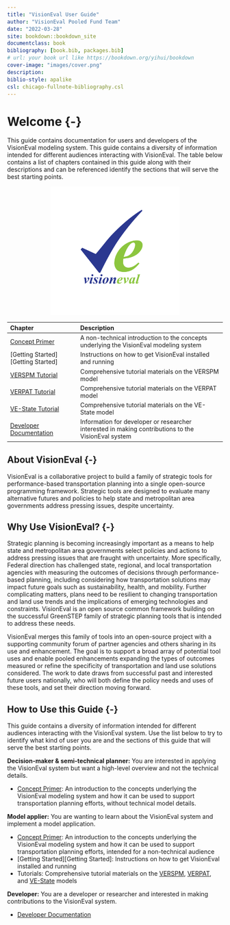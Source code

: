```yaml
--- 
title: "VisionEval User Guide"
author: "VisionEval Pooled Fund Team"
date: "2022-03-28"
site: bookdown::bookdown_site
documentclass: book
bibliography: [book.bib, packages.bib]
# url: your book url like https://bookdown.org/yihui/bookdown
cover-image: "images/cover.png"
description: 
biblio-style: apalike
csl: chicago-fullnote-bibliography.csl
---
```


# Welcome {-}
This guide contains documentation for users and developers of the VisionEval modeling system. This guide contains a diversity of information intended for different audiences interacting with VisionEval. The table below contains a list of chapters contained in this guide along with their descriptions and can be referenced identify the sections that will serve the best starting points.

<p style="text-align: center;"><img src="images/cover.png" width="300" height="300" alt="VisionEval User Guide" /></a></p>

| Chapter | Description|
|:--------|:----------------------------|
| [Concept Primer](#conceptprimer) | A non-technical introduction to the concepts underlying the VisionEval modeling system |
| [Getting Started][Getting Started] | Instructions on how to get VisionEval installed and running |
| [VERSPM Tutorial](#verspm) | Comprehensive tutorial materials on the VERSPM model |
| [VERPAT Tutorial](#verpat) | Comprehensive tutorial materials on the VERPAT model |
| [VE-State Tutorial](#vestate) | Comprehensive tutorial materials on the VE-State model |
| [Developer Documentation](#developer) | Information for developer or researcher interested in making contributions to the VisionEval system |

## About VisionEval {-}
VisionEval is a collaborative project to build a family of strategic tools for performance-based transportation planning into a single open-source programming framework. Strategic tools are designed to evaluate many alternative futures and policies to help state and metropolitan area governments address pressing issues, despite uncertainty. 

## Why Use VisionEval? {-}
Strategic planning is becoming increasingly important as a means to help state and metropolitan area governments select policies and actions to address pressing issues that are fraught with uncertainty. More specifically, Federal direction has challenged state, regional, and local transportation agencies with measuring the outcomes of decisions through performance-based planning, including considering how transportation solutions may impact future goals such as sustainability, health, and mobility. Further complicating matters, plans need to be resilient to changing transportation and land use trends and the implications of emerging technologies and constraints. VisionEval is an open source common framework building on the successful GreenSTEP family of strategic planning tools that is intended to address these needs.

VisionEval merges this family of tools into an open-source project with a supporting community forum of partner agencies and others sharing in its use and enhancement. The goal is to support a broad array of potential tool uses and enable pooled enhancements expanding the types of outcomes measured or refine the specificity of transportation and land use solutions considered. The work to date draws from successful past and interested future users nationally, who will both define the policy needs and uses of these tools, and set their direction moving forward.

## How to Use this Guide {-}
This guide contains a diversity of information intended for different audiences interacting with the VisionEval system. Use the list below to try to identify what kind of user you are and the sections of this guide that will serve the best starting points.

**Decision-maker & semi-technical planner:** You are interested in applying the VisionEval system but want a high-level overview and not the technical details.

* [Concept Primer](#conceptprimer): An introduction to the concepts underlying the VisionEval modeling system and how it can be used to support transportation planning efforts, without technical model details.

**Model applier:** You are wanting to learn about the VisionEval system and implement a model application.

* [Concept Primer](#conceptprimer): An introduction to the concepts underlying the VisionEval modeling system and how it can be used to support transportation planning efforts, intended for a non-technical audience
* [Getting Started][Getting Started]: Instructions on how to get VisionEval installed and running
* Tutorials: Comprehensive tutorial materials on the [VERSPM](#verspm), [VERPAT](#verpat), and [VE-State](#vestate) models

**Developer:** You are a developer or researcher and interested in making contributions to the VisionEval system.

* [Developer Documentation](#developer)



